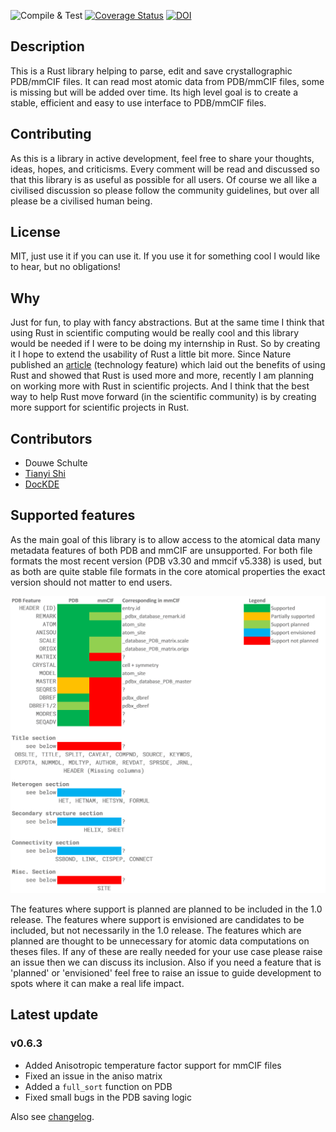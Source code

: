 ![Compile & Test](https://github.com/nonnominandus/rust-pdb/workflows/Compile%20&%20Test/badge.svg) [![Coverage Status](https://coveralls.io/repos/github/nonnominandus/pdbtbx/badge.svg?branch=master)](https://coveralls.io/github/nonnominandus/pdbtbx?branch=master) [![DOI](https://zenodo.org/badge/325653824.svg)](https://zenodo.org/badge/latestdoi/325653824)


## Description
This is a Rust library helping to parse, edit and save crystallographic PDB/mmCIF files. It can read most atomic data from PDB/mmCIF files, some is missing but will be added over time. Its high level goal is to create a stable, efficient and easy to use interface to PDB/mmCIF files. 

## Contributing
As this is a library in active development, feel free to share your thoughts, ideas, hopes, and criticisms. Every comment will be read and discussed so that this library is as useful as possible for all users. Of course we all like a civilised discussion so please follow the community guidelines, but over all please be a civilised human being.

## License
MIT, just use it if you can use it. If you use it for something cool I would like to hear, but no obligations!

## Why
Just for fun, to play with fancy abstractions. But at the same time I think that using Rust in scientific computing would be really cool and this library would be needed if I were to be doing my internship in Rust. So by creating it I hope to extend the usability of Rust a little bit more. Since Nature published an [article](https://www.nature.com/articles/d41586-020-03382-2) (technology feature) which laid out the benefits of using Rust and showed that Rust is used more and more, recently I am planning on working more with Rust in scientific projects. And I think that the best way to help Rust move forward (in the scientific community) is by creating more support for scientific projects in Rust.

## Contributors
* Douwe Schulte
* [Tianyi Shi](https://github.com/TianyiShi2001)
* [DocKDE](https://github.com/DocKDE)

## Supported features
As the main goal of this library is to allow access to the atomical data many metadata features of both PDB and mmCIF are unsupported. For both file formats the most recent version (PDB v3.30 and mmcif v5.338) is used, but as both are quite stable file formats in the core atomical properties the exact version should not matter to end users.

![supported features table](pictures/supported_features.png)

The features where support is planned are planned to be included in the 1.0 release. The features where support is envisioned are candidates to be included, but not necessarily in the 1.0 release. The features which are planned are thought to be unnecessary for atomic data computations on theses files. If any of these are really needed for your use case please raise an issue then we can discuss its inclusion. Also if you need a feature that is 'planned' or 'envisioned' feel free to raise an issue to guide development to spots where it can make a real life impact.

## Latest update
### v0.6.3
* Added Anisotropic temperature factor support for mmCIF files
* Fixed an issue in the aniso matrix
* Added a `full_sort` function on PDB
* Fixed small bugs in the PDB saving logic

Also see [changelog](https://github.com/nonnominandus/pdbtbx/blob/master/changelog.md).
